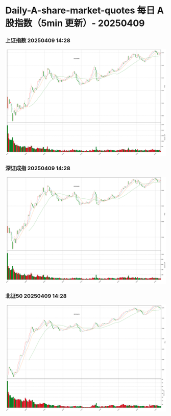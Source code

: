 
# Daily-A-share-market-quotes 每日 A 股指数（5min 更新）- 20250409

### 上证指数 20250409 14:28
![](./fig/2025/4/20250409-sh000001.png)

### 深证成指 20250409 14:28
![](./fig/2025/4/20250409-sz399001.png)

### 北证50 20250409 14:28
![](./fig/2025/4/20250409-bj899050.png)
